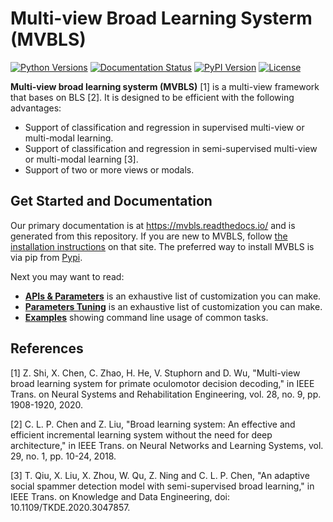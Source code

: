 # Multi-view Broad Learning Systerm (MVBLS)


[![Python Versions](https://img.shields.io/pypi/pyversions/MVBLS.svg?logo=python&logoColor=white)](https://pypi.org/project/MVBLS)
[![Documentation Status](https://readthedocs.org/projects/mvbls/badge/?version=latest)](https://mvbls.readthedocs.io/)
[![PyPI Version](https://img.shields.io/pypi/v/MVBLS.svg?logo=pypi&logoColor=white)](https://pypi.org/project/MVBLS)
[![License](https://img.shields.io/github/license/zhaochangming/MVBLS.svg)](https://github.com/zhaochangming/MVBLS/blob/main/LICENSE)

**Multi-view broad learning systerm (MVBLS)** [1] is a multi-view framework that bases on BLS [2]. It is designed to be efficient with the following advantages:

- Support of classification and regression in supervised multi-view or multi-modal learning.
- Support of classification and regression in semi-supervised multi-view or multi-modal learning [3].
- Support of two or more views or modals.

## Get Started and Documentation

Our primary documentation is at https://mvbls.readthedocs.io/ and is generated from this repository. If you are new to MVBLS, follow [the installation instructions](https://mvbls.readthedocs.io/en/latest/Python-Intro.html) on that site. The preferred way to install MVBLS is via pip from [Pypi](https://pypi.org/project/MVBLS).

Next you may want to read:
- [**APIs & Parameters**](https://mvbls.readthedocs.io/en/latest/MVBLS.html) is an exhaustive list of customization you can make.
- [**Parameters Tuning**](https://mvbls.readthedocs.io/en/latest/Parameters-Tuning.html) is an exhaustive list of customization you can make.
- [**Examples**](https://mvbls.readthedocs.io/en/latest/Python-Examples.html) showing command line usage of common tasks.

## References

[1] Z. Shi, X. Chen, C. Zhao, H. He, V. Stuphorn and D. Wu, "Multi-view broad learning system for primate oculomotor decision decoding," in IEEE Trans. on Neural Systems and Rehabilitation Engineering, vol. 28, no. 9, pp. 1908-1920, 2020.

[2] C. L. P. Chen and Z. Liu, "Broad learning system: An effective and efficient incremental learning system without the need for deep architecture," in IEEE Trans. on Neural Networks and Learning Systems, vol. 29, no. 1, pp. 10-24, 2018.

[3] T. Qiu, X. Liu, X. Zhou, W. Qu, Z. Ning and C. L. P. Chen, "An adaptive social spammer detection model with semi-supervised broad learning," in IEEE Trans. on Knowledge and Data Engineering, doi: 10.1109/TKDE.2020.3047857.